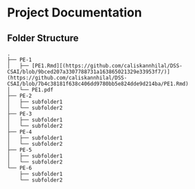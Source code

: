 # Project Documentation

## Folder Structure

```These folders contain R markdown files and knitted PDF's of 6 assignments from my previous Statistics for Premasters DSS/CSAI lecture in Pre-Master's Data Science and Society program in Tilburg University.
.
├── PE-1
│   ├── [PE1.Rmd][(https://github.com/caliskannhilal/DSS-CSAI/blob/9bced207a3307788731a163865021329e33953f7/)](https://github.com/caliskannhilal/DSS-CSAI/blob/7b4c38181f638c406dd9780bb5e824dde9d214ba/PE1.Rmd)
│   └── PE1.pdf
├── PE-2
│   ├── subfolder1
│   └── subfolder2
├── PE-3
│   ├── subfolder1
│   └── subfolder2
├── PE-4
│   ├── subfolder1
│   └── subfolder2
├── PE-5
│   ├── subfolder1
│   └── subfolder2
└── PE-6
    ├── subfolder1
    └── subfolder2

